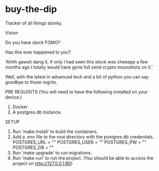 # buy-the-dip
Tracker of all things stonky.

Vision

Do you have stock FOMO?

Has this ever happened to you? 

'Ahhh gawsh dang it, if only I had seen this stock was cheeepp a few months ago I totally would have gone full send crypto moonshots on it.'

Well, with the latest in advanced tech and a bit of python you can say goodbye to those regrits.


PRE REQUISITS (You will need to have the following installed on your device.)

1. Docker
2. A postgres db instance.

SETUP

1. Run 'make install' to build the containers.
2. Add a .env file to the root directory with the postgres db credentials.
    POSTGRES_URL = ""
    POSTGRES_USER = ""
    POSTGRES_PW = ""
    POSTGRES_DB =  ""
2. Run 'make upgrade' to run migrations.
3. Run 'make run' to run the project. (You should be able to access the project on http://127.0.0.1:80)
